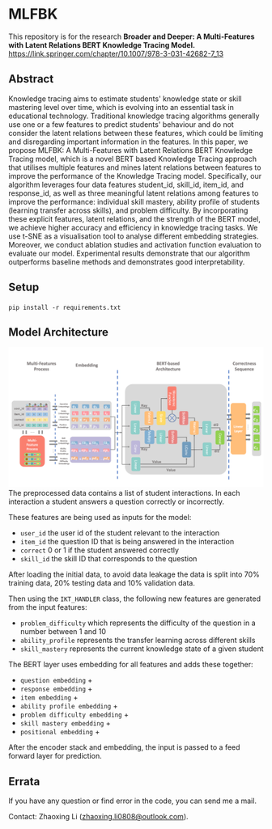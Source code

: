 # MLFBK
This repository is for the research **Broader and Deeper: A Multi-Features with Latent Relations BERT Knowledge Tracing Model.**
https://link.springer.com/chapter/10.1007/978-3-031-42682-7_13


## Abstract
Knowledge tracing aims to estimate students' knowledge state or skill mastering level over time, which is evolving into an essential task in educational technology. Traditional knowledge tracing algorithms generally use one or a few features to predict students' behaviour and do not consider the latent relations between these features, which could be limiting and disregarding important information in the features. In this paper, we propose MLFBK: A Multi-Features with Latent Relations BERT Knowledge Tracing model, which is a novel BERT based Knowledge Tracing approach that utilises multiple features and mines latent relations between features to improve the performance of the Knowledge Tracing model. Specifically, our algorithm leverages four data features student_id, skill\_id, item\_id, and response\_id, as well as three meaningful latent relations among features to improve the performance: individual skill mastery, ability profile of students (learning transfer across skills), and problem difficulty. By incorporating these explicit features, latent relations, and the strength of the BERT model, we achieve higher accuracy and efficiency in knowledge tracing tasks. We use t-SNE as a visualisation tool to analyse different embedding strategies. Moreover, we conduct ablation studies and activation function evaluation to evaluate our model. Experimental results demonstrate that our algorithm outperforms baseline methods and demonstrates good interpretability. 

## Setup 

`pip install -r requirements.txt`


## Model Architecture
![Architecture](https://github.com/Zhaoxing-Li/MLFBK/blob/main/Architecture.png)
The preprocessed data contains a list of student interactions.
In each interaction a student answers a question correctly or incorrectly.

These features are being used as inputs for the model:
- `user_id` the user id of the student relevant to the interaction
- `item_id` the question ID that is being answered in the interaction
- `correct` 0 or 1 if the student answered correctly
- `skill_id` the skill ID that corresponds to the question

After loading the initial data, to avoid data leakage the data is split into 70% training data, 20% testing data and 10% validation data.

Then using the `IKT_HANDLER` class, the following new features are generated from the input features:
- `problem_difficulty` which represents the difficulty of the question in a number between 1 and 10
- `ability_profile` represents the transfer learning across different skills
- `skill_mastery` represents the current knowledge state of a given student


The BERT layer uses embedding for all features and adds these together:
- `question embedding` +
- `response embedding` +
- `item embedding` +
- `ability profile embedding` +
- `problem difficulty embedding` +
- `skill mastery embedding` +
- `positional embedding` +

After the encoder stack and embedding, the input is passed to a feed forward layer for prediction.


## Errata
If you have any question or find error in the code, you can send me a mail.

Contact: Zhaoxing Li (zhaoxing.li0808@outlook.com).
